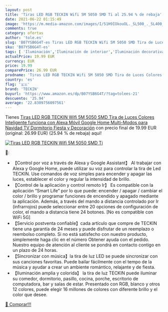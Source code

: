 ```yaml
---
layout: post
title: 'Tiras LED RGB TECKIN Wifi 5M 5050 SMD Ti al 25.94 % de rebaja'
date: 2021-06-22 01:15:49
image: 'https://m.media-amazon.com/images/I/51H9IOkouOL._SL500_._SL400_.jpg'
comments: true
category: ofertas
author: 'tole.es'
slug: 'B07YSB6G4T-es Tiras LED RGB TECKIN Wifi 5M 5050 SMD Tira de Luces...'
sku: 'B07YSB6G4T-es'
tags: [ 'Iluminación','Iluminación de interior','Iluminación decorativa y para usos específicos de interior','Tiras LED de interior','navidad','teckin', ]
actualPrice: 19.99 EUR
currency: EUR
price: 19.99
comparePrice: 26.99 EUR
prodname: 'Tiras LED RGB TECKIN Wifi 5M 5050 SMD Tira de Luces Colores Inteligente funciona con Alexa Móvil Google Home Multi-Modos para Navidad TV Dormitorio Fiesta y Decoración'
country: 'es'
flag: '🇪🇸'
brand: 'TECKIN'
buyurl: 'https://www.amazon.es/dp/B07YSB6G4T/?tag=tolees-21'
descuento: '25.94'
average: '22.8309756097561'
---
```


Tienes [Tiras LED RGB TECKIN Wifi 5M 5050 SMD Tira de Luces Colores Inteligente funciona con Alexa Móvil Google Home Multi-Modos para Navidad TV Dormitorio Fiesta y Decoración](https://www.amazon.es/dp/B07YSB6G4T/?tag=tolees-21) con precio final de  19.99 EUR (original: 26.99 EUR) (25.94 %  de rebaja) aqui!

[![Tiras LED RGB TECKIN Wifi 5M 5050 SMD Ti](https://m.media-amazon.com/images/I/51H9IOkouOL._SL500_._SL400_.jpg)](https://www.amazon.es/dp/B07YSB6G4T/?tag=tolees-21)

🔎:

- 【Control por voz a través de Alexa y Google Assistant】 Al trabajar con Alexa y Google Home, puede utilizar su voz para controlar la tira de Led TECKIN. Use comandos de voz simples para encender y apagar las luces, establecer el color y regular la intensidad de brillo.
- 【Control de la aplicación y control remoto Ir】 Es compatible con la aplicación “Smart Life” por lo que puede: encender / apagar / cambiar el color / brillo y programar funciones de encendido y apagado mediante la aplicación. Además, a través del mando a distancia controlado por Ir (infrarrojos) puede seleccionar entre 20 opciones de configuración de color, el mando a distancia tiene 24 botones. [No es compatible con WiFi 5G]
- 【Servicio postventa confiable】cada artículo que compre de TECKIN tiene una garantía de 24 meses y puede disfrutar de un reemplazo o reembolso completo. Si no está satisfecho con nuestro producto, simplemente haga clic en el número Obtener ayuda con el pedido. Nuestro equipo de atención al cliente se pondrá en contacto contigo en un plazo de 24 horas.
- 【Sincronizar con música】la tira de luz LED se puede sincronizar con sus canciones favoritas. Puede bailar fácilmente con el tempo de la música y ayudar a crear un ambiente romántico, relajante y de fiesta.
- 【Iluminación amplia y colorida】 la tira de luz TECKIN puede iluminar su comedor, dormitorio, pasillo, cocina, porche, escritorio de computadora, bar y salas de estar. Presentado con RGB, blanco y otros 12 colores, puede elegir 16 millones de colores con diferente brillo y el color que desee.

[🛒 Comprar!!!](https://www.amazon.es/dp/B07YSB6G4T/?tag=tolees-21)
